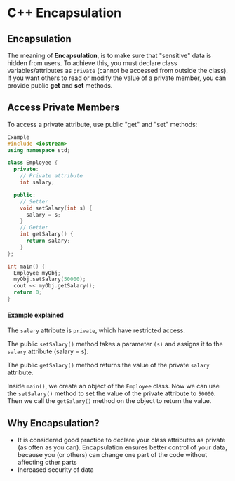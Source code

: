 # C++ Encapsulation

## Encapsulation
The meaning of **Encapsulation**, is to make sure that "sensitive" data is hidden from users. To achieve this, you must declare class variables/attributes as `private` (cannot be accessed from outside the class). If you want others to read or modify the value of a private member, you can provide public **get** and **set** methods.

## Access Private Members
To access a private attribute, use public "get" and "set" methods:

```c++
Example
#include <iostream>
using namespace std;

class Employee {
  private:
    // Private attribute
    int salary;

  public:
    // Setter
    void setSalary(int s) {
      salary = s;
    }
    // Getter
    int getSalary() {
      return salary;
    }
};

int main() {
  Employee myObj;
  myObj.setSalary(50000);
  cout << myObj.getSalary();
  return 0;
}
```

#### Example explained

The `salary` attribute is `private`, which have restricted access.

The public `setSalary()` method takes a parameter `(s)` and assigns it to the `salary` attribute (salary = s).

The public `getSalary()` method returns the value of the private `salary` attribute.

Inside `main()`, we create an object of the `Employee` class. Now we can use the `setSalary()` method to set the value of the private attribute to `50000`. Then we call the `getSalary()` method on the object to return the value.

## Why Encapsulation?
* It is considered good practice to declare your class attributes as private (as often as you can). Encapsulation ensures better control of your data, because you (or others) can change one part of the code without affecting other parts
* Increased security of data
